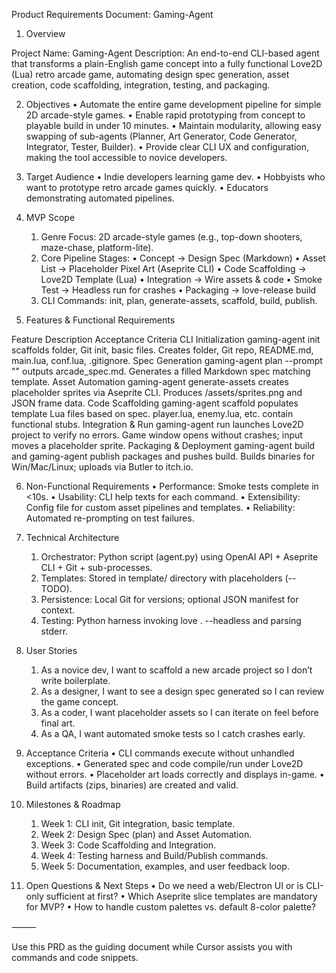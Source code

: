 Product Requirements Document: Gaming-Agent

1. Overview

Project Name: Gaming-Agent
Description: An end-to-end CLI-based agent that transforms a plain-English game concept into a fully functional Love2D (Lua) retro arcade game, automating design spec generation, asset creation, code scaffolding, integration, testing, and packaging.

2. Objectives
	•	Automate the entire game development pipeline for simple 2D arcade-style games.
	•	Enable rapid prototyping from concept to playable build in under 10 minutes.
	•	Maintain modularity, allowing easy swapping of sub-agents (Planner, Art Generator, Code Generator, Integrator, Tester, Builder).
	•	Provide clear CLI UX and configuration, making the tool accessible to novice developers.

3. Target Audience
	•	Indie developers learning game dev.
	•	Hobbyists who want to prototype retro arcade games quickly.
	•	Educators demonstrating automated pipelines.

4. MVP Scope
	1.	Genre Focus: 2D arcade-style games (e.g., top-down shooters, maze-chase, platform-lite).
	2.	Core Pipeline Stages:
	•	Concept → Design Spec (Markdown)
	•	Asset List → Placeholder Pixel Art (Aseprite CLI)
	•	Code Scaffolding → Love2D Template (Lua)
	•	Integration → Wire assets & code
	•	Smoke Test → Headless run for crashes
	•	Packaging → love-release build 
	3.	CLI Commands: init, plan, generate-assets, scaffold, build, publish.

5. Features & Functional Requirements

Feature	Description	Acceptance Criteria
CLI Initialization	gaming-agent init <project-name> scaffolds folder, Git init, basic files.	Creates folder, Git repo, README.md, main.lua, conf.lua, .gitignore.
Spec Generation	gaming-agent plan --prompt "<concept>" outputs arcade_spec.md.	Generates a filled Markdown spec matching template.
Asset Automation	gaming-agent generate-assets creates placeholder sprites via Aseprite CLI.	Produces /assets/sprites.png and JSON frame data.
Code Scaffolding	gaming-agent scaffold populates template Lua files based on spec.	player.lua, enemy.lua, etc. contain functional stubs.
Integration & Run	gaming-agent run launches Love2D project to verify no errors.	Game window opens without crashes; input moves a placeholder sprite.
Packaging & Deployment	gaming-agent build and gaming-agent publish packages and pushes build.	Builds binaries for Win/Mac/Linux; uploads via Butler to itch.io.

6. Non-Functional Requirements
	•	Performance: Smoke tests complete in <10s.
	•	Usability: CLI help texts for each command.
	•	Extensibility: Config file for custom asset pipelines and templates.
	•	Reliability: Automated re-prompting on test failures.

7. Technical Architecture
	1.	Orchestrator: Python script (agent.py) using OpenAI API + Aseprite CLI + Git + sub-processes.
	2.	Templates: Stored in template/ directory with placeholders (-- TODO).
	3.	Persistence: Local Git for versions; optional JSON manifest for context.
	4.	Testing: Python harness invoking love . --headless and parsing stderr.

8. User Stories
	1.	As a novice dev, I want to scaffold a new arcade project so I don’t write boilerplate.
	2.	As a designer, I want to see a design spec generated so I can review the game concept.
	3.	As a coder, I want placeholder assets so I can iterate on feel before final art.
	4.	As a QA, I want automated smoke tests so I catch crashes early.

9. Acceptance Criteria
	•	CLI commands execute without unhandled exceptions.
	•	Generated spec and code compile/run under Love2D without errors.
	•	Placeholder art loads correctly and displays in-game.
	•	Build artifacts (zips, binaries) are created and valid.

10. Milestones & Roadmap
	1.	Week 1: CLI init, Git integration, basic template.
	2.	Week 2: Design Spec (plan) and Asset Automation.
	3.	Week 3: Code Scaffolding and Integration.
	4.	Week 4: Testing harness and Build/Publish commands.
	5.	Week 5: Documentation, examples, and user feedback loop.

11. Open Questions & Next Steps
	•	Do we need a web/Electron UI or is CLI-only sufficient at first?
	•	Which Aseprite slice templates are mandatory for MVP?
	•	How to handle custom palettes vs. default 8-color palette?

⸻

Use this PRD as the guiding document while Cursor assists you with commands and code snippets.
